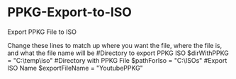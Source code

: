 # PPKG-Export-to-ISO
Export PPKG File to ISO


Change these lines to match up where you want the file, where the file is, and what the file name will be
#Directory to export PPKG ISO
$dirWithPPKG = "C:\temp\iso"
#Directory with PPKG File
$pathForIso = "C:\ISOs\"
#Export ISO Name
$exportFileName = "YoutubePPKG"
